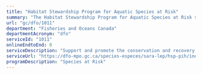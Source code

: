 ```yaml
---
title: "Habitat Stewardship Program for Aquatic Species at Risk"
summary: "The Habitat Stewardship Program for Aquatic Species at Risk service from Fisheries and Oceans Canada is not available end-to-end online, according to the GC Service Inventory."
url: "gc/dfo/1011"
department: "Fisheries and Oceans Canada"
departmentAcronym: "dfo"
serviceId: "1011"
onlineEndtoEnd: 0
serviceDescription: "Support and promote the conservation and recovery of Species at Risk and their habitats by engaging Canadians in projects that will result in tangible and measurable conservation benefits."
serviceUrl: "https://dfo-mpo.gc.ca/species-especes/sara-lep/hsp-pih/index-eng.html"
programDescription: "Species at Risk"
---
```

